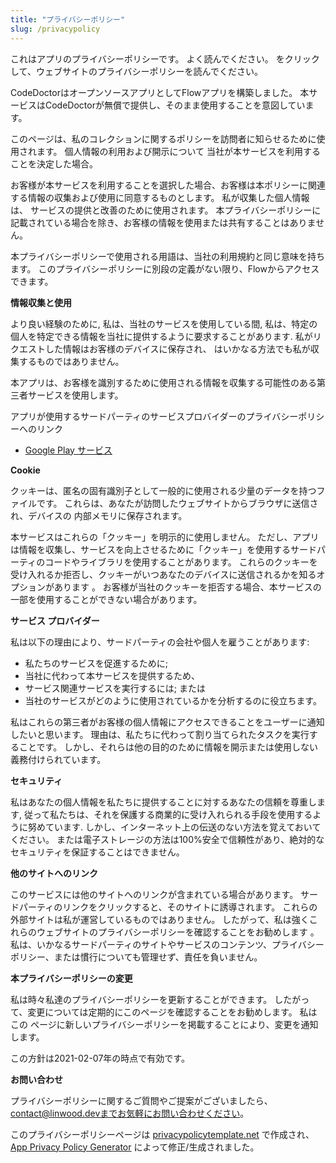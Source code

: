 ```yaml
---
title: "プライバシーポリシー"
slug: /privacypolicy
---
```


これはアプリのプライバシーポリシーです。 よく読んでください。 [](https://go.linwood.dev/privacypolicy) をクリックして、ウェブサイトのプライバシーポリシーを読んでください。

CodeDoctorはオープンソースアプリとしてFlowアプリを構築しました。 本サービスはCodeDoctorが無償で提供し、そのまま使用することを意図しています。

このページは、私のコレクションに関するポリシーを訪問者に知らせるために使用されます。 個人情報の利用および開示について 当社が本サービスを利用することを決定した場合。

お客様が本サービスを利用することを選択した場合、お客様は本ポリシーに関連する情報の収集および使用に同意するものとします。 私が収集した個人情報は、 サービスの提供と改善のために使用されます。 本プライバシーポリシーに記載されている場合を除き、お客様の情報を使用または共有することはありません。

本プライバシーポリシーで使用される用語は、当社の利用規約と同じ意味を持ちます。 このプライバシーポリシーに別段の定義がない限り、Flowからアクセスできます。

**情報収集と使用**

より良い経験のために, 私は、当社のサービスを使用している間, 私は、特定の個人を特定できる情報を当社に提供するように要求することがあります. 私がリクエストした情報はお客様のデバイスに保存され、 はいかなる方法でも私が収集するものではありません。

本アプリは、お客様を識別するために使用される情報を収集する可能性のある第三者サービスを使用します。

アプリが使用するサードパーティのサービスプロバイダーのプライバシーポリシーへのリンク

* [Google Play サービス](https://www.google.com/policies/privacy/)

**Cookie**

クッキーは、匿名の固有識別子として一般的に使用される少量のデータを持つファイルです。 これらは、あなたが訪問したウェブサイトからブラウザに送信され、デバイスの 内部メモリに保存されます。

本サービスはこれらの「クッキー」を明示的に使用しません。 ただし、アプリは情報を収集し、サービスを向上させるために「クッキー」を使用するサードパーティのコードやライブラリを使用することがあります。 これらのクッキーを受け入れるか拒否し、クッキーがいつあなたのデバイスに送信されるかを知るオプションがあります 。 お客様が当社のクッキーを拒否する場合、本サービスの一部を使用することができない場合があります。

**サービス プロバイダー**

私は以下の理由により、サードパーティの会社や個人を雇うことがあります:

* 私たちのサービスを促進するために;
* 当社に代わって本サービスを提供するため、
* サービス関連サービスを実行するには; または
* 当社のサービスがどのように使用されているかを分析するのに役立ちます。

私はこれらの第三者がお客様の個人情報にアクセスできることをユーザーに通知したいと思います。 理由は、私たちに代わって割り当てられたタスクを実行することです。 しかし、それらは他の目的のために情報を開示または使用しない 義務付けられています。

**セキュリティ**

私はあなたの個人情報を私たちに提供することに対するあなたの信頼を尊重します, 従って私たちは、それを保護する商業的に受け入れられる手段を使用するように努めています. しかし、インターネット上の伝送のない方法を覚えておいてください。 または電子ストレージの方法は100%安全で信頼性があり、絶対的なセキュリティを保証することはできません。

**他のサイトへのリンク**

このサービスには他のサイトへのリンクが含まれている場合があります。 サードパーティのリンクをクリックすると、そのサイトに誘導されます。 これらの外部サイトは私が運営しているものではありません。 したがって、私は強くこれらのウェブサイトのプライバシーポリシーを確認することをお勧めします 。 私は、いかなるサードパーティのサイトやサービスのコンテンツ、プライバシーポリシー、または慣行についても管理せず、責任を負いません。

**本プライバシーポリシーの変更**

私は時々私達のプライバシーポリシーを更新することができます。 したがって、変更については定期的にこのページを確認することをお勧めします。 私はこの ページに新しいプライバシーポリシーを掲載することにより、変更を通知します。

この方針は2021-02-07年の時点で有効です。

**お問い合わせ**

プライバシーポリシーに関するご質問やご提案がございましたら、contact@linwood.devまでお気軽にお問い合わせください。

このプライバシーポリシーページは [privacypolicytemplate.net](https://privacypolicytemplate.net) で作成され、 [App Privacy Policy Generator](https://app-privacy-policy-generator.nisrulz.com/) によって修正/生成されました。
